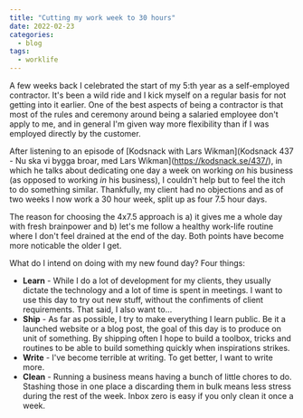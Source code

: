 ```yaml
---
title: "Cutting my work week to 30 hours"
date: 2022-02-23
categories:
  - blog
tags:
  - worklife
---
```


A few weeks back I celebrated the start of my 5:th year as a self-employed contractor. It's been a wild ride and I kick myself on a regular basis for not getting into it earlier. One of the best aspects of being a contractor is that most of the rules and ceremony around being a salaried employee don't apply to me, and in general I'm given way more flexibility than if I was employed directly by the customer.

After listening to an episode of [Kodsnack with Lars Wikman](Kodsnack 437 - Nu ska vi bygga broar, med Lars Wikman](https://kodsnack.se/437/), in which he talks about dedicating one day a week on working _on_ his business (as opposed to working _in_ his business), I couldn't help but to feel the itch to do something similar. Thankfully, my client had no objections and as of two weeks I now work a 30 hour week, split up as four 7.5 hour days.

The reason for choosing the 4x7.5 approach is a) it gives me a whole day with fresh brainpower and b) let's me follow a healthy work-life routine where I don't feel drained at the end of the day. Both points have become more noticable the older I get.

What do I intend on doing with my new found day? Four things:

* **Learn** - While I do a lot of development for my clients, they usually dictate the technology and a lot of time is spent in meetings. I want to use this day to try out new stuff, without the confiments of client requirements. That said, I also want to...
* **Ship** - As far as possible, I try to make everything I learn public. Be it a launched website or a blog post, the goal of this day is to produce on unit of something. By shipping often I hope to build a toolbox, tricks and routines to be able to build something quickly when inspirations strikes.
* **Write** - I've become terrible at writing. To get better, I want to write more.
* **Clean** - Running a business means having a bunch of little chores to do. Stashing those in one place a discarding them in bulk means less stress during the rest of the week. Inbox zero is easy if you only clean it once a week.